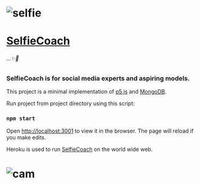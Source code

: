 # ![selfie]

# [SelfieCoach](https://selfiecoach.herokuapp.com/ "view on Heroku")

###### ...✨🤳

### SelfieCoach is for social media experts and aspiring models.

This project is a minimal implementation of [p5.js](https://p5js.org/) and [MongoDB](https://www.mongodb.com/).

Run project from project directory using this script:

### `npm start`

Open [http://localhost:3001](http://localhost:3001) to view it in the browser.
The page will reload if you make edits.<br />

Heroku is used to run [SelfieCoach](https://selfiecoach.herokuapp.com/ "view on Heroku") on the world wide web.

# ![cam]

[selfie]: https://imgur.com/YfbRIlx.png
[cam]: https://imgur.com/nAyKuuw.jpg
